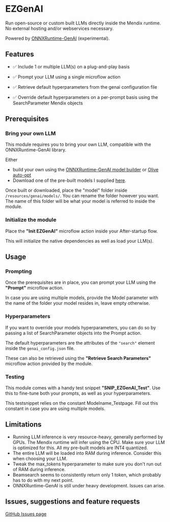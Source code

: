 # EZGenAI

Run open-source or custom built LLMs directly inside the Mendix runtime. No external hosting and/or webservices necessary.

Powered by [ONNXRuntime-GenAI](https://github.com/microsoft/onnxruntime-genai) (experimental).

## Features

- ✅ Include 1 or multiple LLM(s) on a plug-and-play basis

- ✅ Prompt your LLM using a single microflow action

- ✅ Retrieve default hyperparameters from the genai configuration file

- ✅ Override default hyperparameters on a per-prompt basis using the SearchParameter Mendix objects


## Prerequisites

### Bring your own LLM
This module requires you to bring your own LLM, compatible with the ONNXRuntime-GenAI library.

Either
-  build your own using the [ONNXRuntime-GenAI model builder](https://onnxruntime.ai/docs/genai/howto/build-model.html) or [Olive auto-opt](https://onnxruntime.ai/docs/genai/tutorials/deepseek-python.html)
- Download one of the pre-built models I supplied [here](https://github.com/nathan-JJRplus/Mendix-ONNXGenAI-Models).

Once built or downloaded, place the "model" folder inside `/resources/genai/models/`. You can rename the folder however you want. The name of this folder will be what your model is referred to inside the module.

### Initialize the module 
Place the **"Init EZGenAI"** microflow action inside your After-startup flow.

This will initialize the native dependencies as well as load your LLM(s).

## Usage

### Prompting

Once the prerequisites are in place, you can prompt your LLM using the **"Prompt"** microflow action.

In case you are using multiple models, provide the Model parameter with the name of the folder your model resides in, leave empty otherwise.

### Hyperparameters

If you want to override your models hyperparameters, you can do so by passing a list of SearchParameter objects into the Prompt action. 

The default hyperparameters are the attributes of the `"search"` element inside the `genai_config.json` file. 

These can also be retrieved using the **"Retrieve Search Parameters"** microflow action provided by the module.

### Testing

This module comes with a handy test snippet **"SNIP_EZGenAI_Test"**. Use this to fine-tune both your prompts, as well as your hyperparameters.

This testsnippet relies on the constant Modelname_Testpage. Fill out this constant in case you are using multiple models.

## Limitations

- Running LLM inference is very resource-heavy, generally performed by GPUs. The Mendix runtime will infer using the CPU. Make sure your LLM is optimized for this. All my pre-built models are INT4 quantized.
- The entire LLM will be loaded into RAM during inference. Consider this when choosing your LLM. 
- Tweak the max_tokens hyperparameter to make sure you don't run out of RAM during inference.
- Beamsearch seems to consistently return only 1 token, which probably has to do with my next point.
- ONNXRuntime-GenAI is still under heavy development. Issues can arise.

## Issues, suggestions and feature requests

[GitHub Issues page](https://github.com/nathan-JJRplus/EZGenAI/issues)
